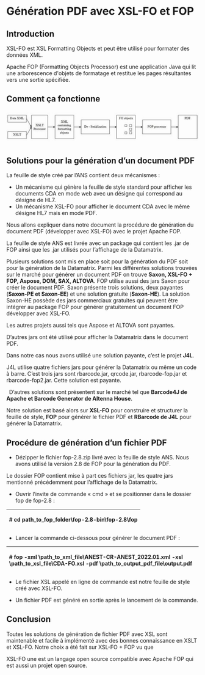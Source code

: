# Génération PDF avec XSL-FO et FOP


## Introduction
XSL-FO est XSL Formatting Objects et peut être utilisé pour formater des données XML.

Apache FOP (Formatting Objects Processor) est une application Java qui lit une arborescence d'objets de formatage et restitue les pages résultantes vers une sortie spécifiée.
## Comment ça fonctionne

![](https://github.com/nizarbs2508/XSL-FO/blob/main/img.jpeg)


## Solutions pour la génération d’un document PDF
La feuille de style créé par l’ANS contient deux mécanismes :

- Un mécanisme qui génère la feuille de style standard pour afficher les documents CDA en mode web avec un désigne qui correspond au désigne de HL7.
- Un mécanisme XSL-FO pour afficher le document CDA avec le même désigne HL7 mais en mode PDF.

Nous allons expliquer dans notre document la procédure de génération du document PDF (développer avec XSL-FO) avec le projet Apache FOP.

La feuille de style ANS est livrée avec un package qui contient les .jar de FOP ainsi que les .jar utilisés pour l’affichage de la Datamatrix.

Plusieurs solutions sont mis en place soit pour la génération du PDF soit pour la génération de la Datamatrix. Parmi les différentes solutions trouvées sur le marché pour générer un document PDF on trouve **Saxon, XSL-FO + FOP, Aspose, DOM, SAX, ALTOVA**. FOP utilise aussi des jars Saxon pour créer le document PDF. Saxon présente trois solutions, deux payantes (**Saxon-PE et Saxon-EE**) et une solution gratuite (**Saxon-HE**). La solution Saxon-HE possède des jars commerciaux gratuites qui peuvent être intégrer au package FOP pour générer gratuitement un document FOP développer avec XSL-FO.    

Les autres projets aussi tels que Aspose et ALTOVA sont payantes.

D’autres jars ont été utilisé pour afficher la Datamatrix dans le document PDF. 

Dans notre cas nous avons utilisé une solution payante, c’est le projet **J4L**. 

J4L utilise quatre fichiers jars pour générer la Datamatrix ou même un code à barre. C’est trois jars sont rbarcode.jar, qrcode.jar, rbarcode-fop.jar et rbarcode-fop2.jar. Cette solution est payante.

` `D’autres solutions sont présentent sur le marché tel que **Barcode4J de Apache et Barcode Generator de Altenna House**. 

Notre solution est basé alors sur **XSL-FO** pour construire et structurer la feuille de style, **FOP** pour générer le fichier PDF et  **RBarcode de J4L** pour générer la Datamatrix.

## Procédure de génération d’un fichier PDF

- Dézipper le fichier fop-2.8.zip livré avec la feuille de style ANS. Nous avons utilisé la version 2.8 de FOP pour la génération du PDF. 

Le dossier FOP contient mise à part ces fichiers jar, les quatre jars mentionné précédemment pour l’affichage de la Datamatrix.



- Ouvrir l’invite de commande « cmd » et se positionner dans le dossier fop de fop-2.8 :


|<p># cd path\_to\_fop\_folder\fop-2.8-bin\fop-2.8\fop</p><p></p>|
| :- |


- Lancer la commande ci-dessous pour générer le document PDF :

|<p># fop -xml \path\_to\_xml\_file\ANEST-CR-ANEST\_2022.01.xml -xsl \path\_to\_xsl\_file\CDA-FO.xsl -pdf \path\_to\_output\_pdf\_file\output.pdf</p><p></p>|
| :- |

- Le fichier XSL appelé en ligne de commande est notre feuille de style créé avec XSL-FO.

- Un fichier PDF est généré en sortie après le lancement de la commande.

## Conclusion

Toutes les solutions de génération de fichier PDF avec XSL sont maintenable et facile à implémenté avec des bonnes connaissance en XSLT et XSL-FO. Notre choix a été fait sur XSL-FO + FOP vu que 

XSL-FO une est un langage open source compatible avec Apache FOP qui est aussi un projet open source.




